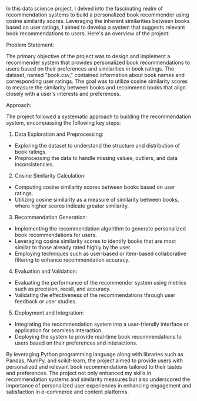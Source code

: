 In this data science project, I delved into the fascinating realm of recommendation systems to build a personalized book recommender using cosine similarity scores. Leveraging the inherent similarities between books based on user ratings, I aimed to develop a system that suggests relevant book recommendations to users. Here's an overview of the project:
 
Problem Statement:
 
The primary objective of the project was to design and implement a recommender system that provides personalized book recommendations to users based on their preferences and similarities in book ratings. The dataset, named "book.csv," contained information about book names and corresponding user ratings. The goal was to utilize cosine similarity scores to measure the similarity between books and recommend books that align closely with a user's interests and preferences.
 
Approach:
 
The project followed a systematic approach to building the recommendation system, encompassing the following key steps:
 
1. Data Exploration and Preprocessing:
 - Exploring the dataset to understand the structure and distribution of book ratings.
 - Preprocessing the data to handle missing values, outliers, and data inconsistencies.
 
2. Cosine Similarity Calculation:
 - Computing cosine similarity scores between books based on user ratings.
 - Utilizing cosine similarity as a measure of similarity between books, where higher scores indicate greater similarity.
 
3. Recommendation Generation:
 - Implementing the recommendation algorithm to generate personalized book recommendations for users.
 - Leveraging cosine similarity scores to identify books that are most similar to those already rated highly by the user.
 - Employing techniques such as user-based or item-based collaborative filtering to enhance recommendation accuracy.
 
4. Evaluation and Validation:
 - Evaluating the performance of the recommender system using metrics such as precision, recall, and accuracy.
 - Validating the effectiveness of the recommendations through user feedback or user studies.
 
5. Deployment and Integration:
 - Integrating the recommendation system into a user-friendly interface or application for seamless interaction.
 - Deploying the system to provide real-time book recommendations to users based on their preferences and interactions.
 
By leveraging Python programming language along with libraries such as Pandas, NumPy, and scikit-learn, the project aimed to provide users with personalized and relevant book recommendations tailored to their tastes and preferences. The project not only enhanced my skills in recommendation systems and similarity measures but also underscored the importance of personalized user experiences in enhancing engagement and satisfaction in e-commerce and content platforms.
